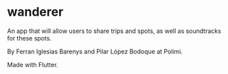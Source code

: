 # wanderer

An app that will allow users to share trips and spots, as well as soundtracks for these spots. 

By Ferran Iglesias Barenys and Pilar López Bodoque at Polimi.

Made with Flutter.
